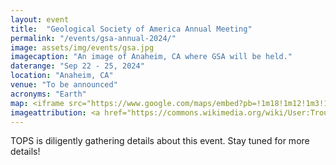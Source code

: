```yaml
---
layout: event
title:  "Geological Society of America Annual Meeting"
permalink: "/events/gsa-annual-2024/"
image: assets/img/events/gsa.jpg
imagecaption: "An image of Anaheim, CA where GSA will be held."
daterange: "Sep 22 - 25, 2024"
location: "Anaheim, CA"
venue: "To be announced"
acronyms: "Earth"
map: <iframe src="https://www.google.com/maps/embed?pb=!1m18!1m12!1m3!1d424216.6109668187!2d-118.43646737157009!3d33.83315180182323!2m3!1f0!2f0!3f0!3m2!1i1024!2i768!4f13.1!3m3!1m2!1s0x80dcd6f98055e867%3A0x1ab89ab9a2bb160!2sAnaheim%2C%20CA!5e0!3m2!1sen!2sus!4v1701189322276!5m2!1sen!2sus" width="600" height="450" style="border:0;" allowfullscreen="" loading="lazy" referrerpolicy="no-referrer-when-downgrade"></iframe>
imageattribution: <a href="https://commons.wikimedia.org/wiki/User:Troutfarm27">Troutfarm27</a>, <a href="https://commons.wikimedia.org/wiki/File:Anaheim_convention_center_2021.jpg">Anaheim convention center 2021</a>, <a href="https://creativecommons.org/licenses/by-sa/4.0/legalcode" rel="license">CC BY-SA 4.0</a>
---
```


TOPS is diligently gathering details about this event.  Stay tuned for more details!